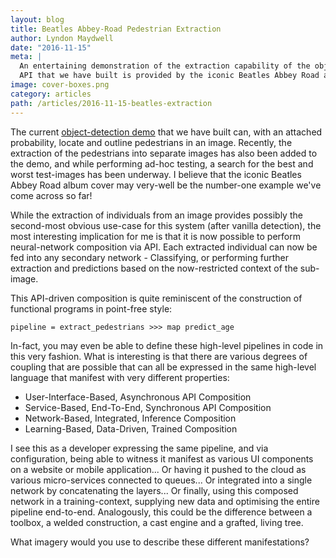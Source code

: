 ```yaml
---
layout: blog
title: Beatles Abbey-Road Pedestrian Extraction
author: Lyndon Maydwell
date: "2016-11-15"
meta: |
  An entertaining demonstration of the extraction capability of the object-detection
  API that we have built is provided by the iconic Beatles Abbey Road album cover.
image: cover-boxes.png
category: articles
path: /articles/2016-11-15-beatles-extraction
---
```

The current [object-detection demo](/object-detector) that we have built can,
with an attached probability, locate and outline pedestrians in an image.
Recently, the extraction of the pedestrians into separate images has also
been added to the demo, and while performing ad-hoc testing, a search for
the best and worst test-images has been underway. I believe that the
iconic Beatles Abbey Road album cover may very-well be the number-one
example we've come across so far!

<!--more-->

While the extraction of individuals from an image provides possibly the
second-most obvious use-case for this system (after vanilla detection),
the most interesting implication for me is that it is now possible to
perform neural-network composition via API. Each extracted individual
can now be fed into any secondary network - Classifying, or performing
further extraction and predictions based on the now-restricted context
of the sub-image.

This API-driven composition is quite reminiscent of the construction of functional
programs in point-free style:

	pipeline = extract_pedestrians >>> map predict_age

In-fact, you may even be able to define these high-level pipelines in code
in this very fashion. What is interesting is that there are various degrees
of coupling that are possible that can all be expressed in the same
high-level language that manifest with very different properties:

* User-Interface-Based, Asynchronous API Composition
* Service-Based, End-To-End, Synchronous API Composition
* Network-Based, Integrated, Inference Composition
* Learning-Based, Data-Driven, Trained Composition

I see this as a developer expressing the same pipeline, and via configuration,
being able to witness it manifest as various UI components on a website or
mobile application... Or having it pushed to the cloud as various micro-services
connected to queues... Or integrated into a single network by concatenating the
layers... Or finally, using this composed network in a training-context, supplying
new data and optimising the entire pipeline end-to-end. Analogously, this
could be the difference between a toolbox, a welded construction, a cast
engine and a grafted, living tree.

What imagery would you use to describe these different manifestations?

